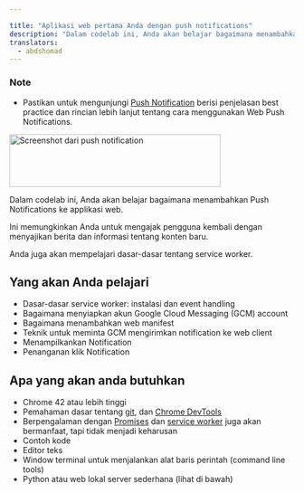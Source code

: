 ```yaml
---

title: "Aplikasi web pertama Anda dengan push notifications"
description: "Dalam codelab ini, Anda akan belajar bagaimana menambahkan Push Notification ke dalam aplikasi web. Ini memungkinkan Anda untuk mengajak kembali pengguna dengan mengirimkan berita dan informasi tentang konten baru."
translators:
  - abdshomad
---
```


<div class="wf-highlight-list wf-highlight-list--learning">
  <h3 class="wf-highlight-list__title">Note</h3>
  <ul class="wf-highlight-list__list">
    <li>
      Pastikan untuk mengunjungi
      <a href="/web/fundamentals/engage-and-retain/push-notifications/">
      Push Notification</a> berisi penjelasan best practice dan rincian lebih lanjut tentang cara menggunakan
      Web Push Notifications.
    </li>
  </ul>
</div>

<img src="images/image00.png" width="373" height="93" alt="Screenshot dari push notification" />

Dalam codelab ini, Anda akan belajar bagaimana menambahkan Push Notifications ke applikasi web.

Ini memungkinkan Anda untuk mengajak pengguna kembali dengan menyajikan berita dan informasi tentang
konten baru.

Anda juga akan mempelajari dasar-dasar tentang service worker.

## Yang akan Anda pelajari

* Dasar-dasar service worker: instalasi dan event handling
* Bagaimana menyiapkan akun Google Cloud Messaging (GCM) account
* Bagaimana menambahkan web manifest
* Teknik untuk meminta GCM mengirimkan notification ke web client
* Menampilkankan Notification 
* Penanganan klik Notification

## Apa yang akan anda butuhkan

* Chrome 42 atau lebih tinggi
* Pemahaman dasar tentang [git](https://git-scm.com/), dan [Chrome DevTools](/web/tools/chrome-devtools)
* Berpengalaman dengan [Promises](http://www.html5rocks.com/en/tutorials/es6/promises/) dan [service worker](http://www.html5rocks.com/en/tutorials/service-worker/introduction/) juga akan bermanfaat, tapi tidak menjadi keharusan
* Contoh kode
* Editor teks
* Window terminal untuk menjalankan alat baris perintah (command line tools)
* Python atau web lokal server sederhana (lihat di bawah)
